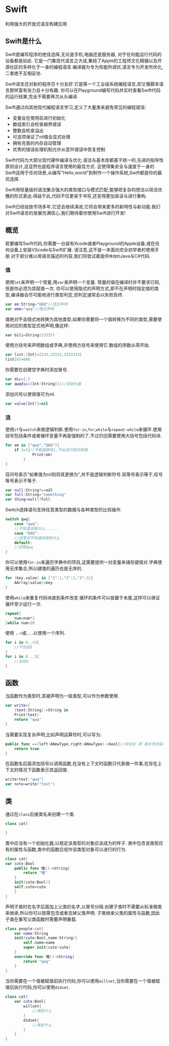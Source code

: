 # Swift
利用强大的开放式语言构建应用

## Swift是什么

Swift是编写程序的绝佳选择,无论是手机,电脑还是服务器, 对于任何能运行代码的设备都是如此.
它是一门集现代语言之大成,集结了Apple的工程师文化精髓以及开源社区的多样化于一身的编程语言.编译器为专为性能所调优,语言专为开发所优化,二者绝不互相妥协.

Swift语言还对新的程序员十分友好.它是第一个工业级系统编程语言,却又像脚本语言那样富有张力且十分有趣.
你可以在Playground编写代码并实时查看Swift代码的运行结果,完全不需要再次从头编译.

Swift通过向其他现代编程语言学习,定义了大量类来避免常见的编程错误:

- 变量会在使用前进行初始化
- 数组索引会检查越界错误
- 整数会检查溢出
- 可选项保证了nil值会显式处理
- 拥有完善的内存自动管理
- 优秀的错误处理机制允许从意外错误中恢复控制

Swift代码为大部分现代硬件编译与优化.语法与基本库都基于统一的,先进的指导性原则设计,这显然也是程序语言使用的最佳方式.
这使得集安全与速度于一身的Swift适用于任何场景,从编写"Hello,world"到制作一个操作系统,Swift都是你的最优选择.

Swift用轻量级的语法集合强大的类型接口与模式匹配,能够把复杂的想法以简洁优雅的形式表达.得益于此,代码不仅更易于书写,还变得更加易读与进行重构.

Swift已经投放市场多年,它还会继续演进,它将会带来更多的新特性与新功能.我们对Swift语言的发展充满信心,我们期待着你使用Swift进行开发!

## 概览

若要编写Swift代码,你需要一台装有Xcode或者Playground的Apple设备,或在任何设备上安装VScode与Swift扩展.
请注意,这不是一本面向完全初学者的使用手册.对于部分难以用语言描述的内容,我们将尝试着提供`等效的`Java与C#代码.

### 值

使用`let`来声明一个常量,用`var`来声明一个变量.
常量的值在编译时并不要求已知,但是你必须为其赋值一次.
你可以使用隐式的声明方式,即不在声明时指定值的类型,编译器会尽可能地进行类型判定,但判定通常会以失败告终.

```Swift
var em:String="QAQ"//显式声明
var emm="qwq"//隐式声明
```

值绝对不会隐式地转换为其他类型.如果你需要将一个值转换为不同的类型,需要使用对应的类型显式地声明,像这样:

```Swift
var bili=String(23333)
```

使用方括号来声明数组或字典,并使用方括号来使用它.数组的序数从零开始.

```Swift
var list:[Int]=[233,23333,2333333]
list[0]=666
```

你需要在创建空字典时添加冒号.
```Swift
var dic=[:]
var qwqdic=[Int:String]()//初始化器
```

添加问号以使得值可为nil.
```Swift
var value[Int?]=nil
```

### 流

使用`if`与`switch`来做逻辑判断.使用`for-in`,`for`,`while`与`repeat-while`来循环.使用括号包括条件或者循环变量不再是强制的了,不过仍旧需要使用大括号包括代码块.

```Swift
for em in ["qwq","QAQ"]{
    if 1=1{//不能直接写1,不会进行隐式转换
            Print(em)
        }
}
```
双问号表示"如果值为nil则将其更换为",并不是逻辑判断符号.双等号表示等于,叹号等号表示不等于.

```Swift
var null:String?==nil
var full:String="something"
var thing=null??full
```

Switch选择语句支持任意类型的数据与各种类型的比较操作.

```Swift
switch qwq{
    case "qwq":
    //不知道该做什么......
    case "QAQ":
    //这里也不知道该做些什么
    default:
    //好耶qwq
}
```
你可以使用`for-in`来遍历字典中的项目,这需要提供一对变量来储存键值对.字典使用无序集合,所以键值的遍历也是无序的.

```Swift
for (key,value) in ["1":1,"2":2,"3":3]{
    AArray[value]=key
}
```

使用`while`来重复代码块直到条件改变.循环的条件可以放置于末尾,这样可以保证循环至少运行一次.

```Swift
repeat{
    num=num*2
}while num<10
```

使用 `..<`或`...`以使用一个序列.

```Swift
for i in 0..<3{
    //不包括3
}
for i in 0...3{
    //包括3
}
```

## 函数

当函数作为类型时,其被声明为一级类型,可以作为参数使用.

```Swift
var write={
    (text:String)->String in
    Print(text)
    return "qwq"
}
```

当需要实现复杂声明,比如声明运算符时,可以写为:

```Swift
public func ==(left:ANewType,right:ANewType)->bool{//将会在`类`相关的内容中提到为什么需要新的类型
    return true
}
```

在函数名后面添加括号以调用函数,在没有上下文时函数只代表做一件事,在存在上下文的情况下函数表示其返回值.

```Swift
write(text:"qwq")
var note=write("text")
```

## 类

通过在`class`后接类名来创建一个类.

```Swift
class cat{

}
```

类中应当有一个初始化器,以规定该类型的对象应该成为的样子.
类中包含该类型应有的属性与函数,类中的函数应视作该类型对象可以进行的行为.

```Swift
class cat{
var cute:Bool
    public func 喵()->String{
        return "喵"
    }
    init(cute:Bool){
    self.cute=cute
    }
}
```

声明子类时在名字后面加上父类的名字,以冒号分隔.创建子类时不需要从标准根类来继承,所以你可以按需包含或者去掉父类声明.
子类继承父类的属性与函数,因此子类在重写父类函数时需要声明重载.

```Swift
class people:cat{
    var name:String
    init(cute:Bool,name:String){
        self.name=name
        super.init(cute:cute)
    }
    override func 喵()->String{
        return "qwq"
    }
}
```

当你需要在一个值被赋值前执行代码,你可以使用`willset`,当你需要在一个值被赋值后执行代码,你可以使用`didset`.

```Swift
class cat{
    var cute:Bool{
        willset{
            //做些什么
        }
        didset{
            //做些什么
        }
    }
}
```
